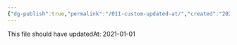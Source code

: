 ```yaml
---
{"dg-publish":true,"permalink":"/011-custom-updated-at/","created":"2024-05-07T10:12:25.000-05:00","updated":"2024-05-07T10:12:25.000-05:00"}
---
```


This file should have updatedAt: 2021-01-01
